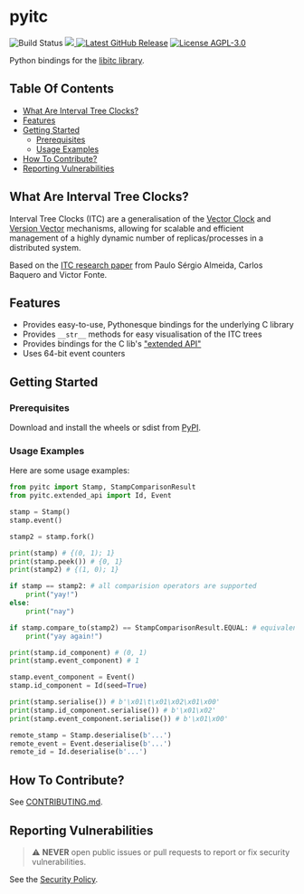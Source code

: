 # pyitc

<img src="https://img.shields.io/github/actions/workflow/status/astro-stan/pyitc/.github%2Fworkflows%2Fbuild-and-run-tests.yml?branch=main&logo=github" alt="Build Status"> <a href="https://codecov.io/gh/astro-stan/pyitc" >
 <img src="https://codecov.io/gh/astro-stan/pyitc/graph/badge.svg"/>
 </a> <a href="https://github.com/astro-stan/pyitc/releases/latest"><img src="https://img.shields.io/github/v/release/astro-stan/pyitc" alt="Latest GitHub Release"></a> <a href="./LICENSE"><img src="https://img.shields.io/github/license/astro-stan/pyitc" alt="License AGPL-3.0"></a>

Python bindings for the [libitc library](https://github.com/astro-stan/libitc).

## Table Of Contents

* [What Are Interval Tree Clocks?](#what-are-interval-tree-clocks)
* [Features](#features)
* [Getting Started](#getting-started)
    + [Prerequisites](#prerequisites)
    + [Usage Examples](#usage-examples)
* [How To Contribute?](#how-to-contribute)
* [Reporting Vulnerabilities](#reporting-vulnerabilities)


## What Are Interval Tree Clocks?

Interval Tree Clocks (ITC) are a generalisation of the [Vector Clock](https://en.wikipedia.org/wiki/Vector_clock) and [Version Vector](https://en.wikipedia.org/wiki/Version_vector) mechanisms, allowing for scalable and efficient management of a
highly dynamic number of replicas/processes in a distributed system.

Based on the [ITC research paper](http://hydra.azilian.net/Papers/Interval%20Tree%20Clocks.pdf) from Paulo Sérgio Almeida, Carlos Baquero and Victor Fonte.

## Features

* Provides easy-to-use, Pythonesque bindings for the underlying C library
* Provides `__str__` methods for easy visualisation of the ITC trees
* Provides bindings for the C lib's ["extended API"](https://github.com/astro-stan/libitc?tab=readme-ov-file#features:~:text=%22extended%22%20API%20interface)
* Uses 64-bit event counters

## Getting Started

### Prerequisites

Download and install the wheels or sdist from [PyPI](https://pypi.org/project/pyitc/).

### Usage Examples

Here are some usage examples:

```py
from pyitc import Stamp, StampComparisonResult
from pyitc.extended_api import Id, Event

stamp = Stamp()
stamp.event()

stamp2 = stamp.fork()

print(stamp) # {(0, 1); 1}
print(stamp.peek()) # {0, 1}
print(stamp2) # {(1, 0); 1}

if stamp == stamp2: # all comparision operators are supported
    print("yay!")
else:
    print("nay")

if stamp.compare_to(stamp2) == StampComparisonResult.EQUAL: # equivalent to stamp == stamp2
    print("yay again!")

print(stamp.id_component) # (0, 1)
print(stamp.event_component) # 1

stamp.event_component = Event()
stamp.id_component = Id(seed=True)

print(stamp.serialise()) # b'\x01\t\x01\x02\x01\x00'
print(stamp.id_component.serialise()) # b'\x01\x02'
print(stamp.event_component.serialise()) # b'\x01\x00'

remote_stamp = Stamp.deserialise(b'...')
remote_event = Event.deserialise(b'...')
remote_id = Id.deserialise(b'...')
```

## How To Contribute?

See [CONTRIBUTING.md](https://github.com/astro-stan/pyitc/blob/main/CONTRIBUTING.md).

## Reporting Vulnerabilities

> :warning: **NEVER** open public issues or pull requests to report or fix security vulnerabilities.

See the [Security Policy](https://github.com/astro-stan/pyitc/tree/main?tab=security-ov-file).
